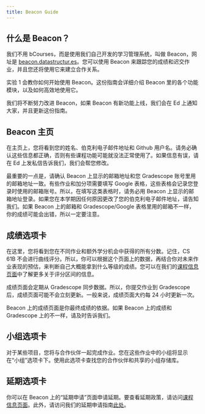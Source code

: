 ```yaml
---
title: Beacon Guide
---
```


## 什么是 Beacon？

我们不用 bCourses，而是使用我们自己开发的学习管理系统，叫做 Beacon，网址是
[beacon.datastructur.es](https://sp24.beacon.datastructur.es/)。您可以使用 Beacon
来跟踪您的成绩和迟交作业，并且您还将使用它来建立合作关系。

实验 1 会教你如何开始使用 Beacon。这份指南会详细介绍 Beacon 里的各个功能模块，以及如何高效地使用它。

我们将不断努力改进 Beacon，如果 Beacon 有新功能上线，我们会在 Ed 上通知大家，并且更新这份指南。

## Beacon 主页

在主页上，您将看到您的姓名、伯克利电子邮件地址和 Github 用户名。请务必确认这些信息都正确，否则有些课程功能可能就没法正常使用了。如果信息有误，请在 Ed 上发私信告诉我们，我们会帮您修改。

最重要的一点是，请确认 Beacon 上显示的邮箱地址和您 Gradescope 账号里用的邮箱地址一致。有些作业和加分项需要填写 Google 表格，这些表格会记录您登录时使用的邮箱账号。所以，在填写这类表格时，请务必用 Beacon 上显示的邮箱地址登录。如果您在本学期因任何原因更改了您的伯克利电子邮件地址，请告知我们。如果 Beacon 上的邮箱和 Gradescope/Google 表格里用的邮箱不一样，你的成绩可能会出错，所以一定要注意。

<!-- 您还可以在此页面上找到您应该用来登录我们的 Discord 服务器以参加实验课和答疑时间的 Discord 用户名。有关更多信息，请参阅我们的[Discord 指南](discord-guide)。请注意，在开课的最初几周内，这些 Discord 用户名将不会强制执行。 -->

## 成绩选项卡

在这里，您将看到您在不同作业和额外学分机会中获得的所有分数。记住，CS 61B 不会进行曲线评分。所以，你可以根据这个页面上的数据，再结合你对未来作业表现的预估，来判断自己大概能拿到什么等级的成绩。您可以在我们的[课程信息页面](../../../policies/index.md)中了解更多关于评分区间的信息。

成绩页面会定期从 Gradescope 同步数据。所以，你提交作业到 Gradescope 后，成绩页面可能不会立刻更新。一般来说，成绩页面大约每 24 小时更新一次。

Beacon 上的成绩页面是你最终成绩的依据。如果 Beacon 上的成绩和 Gradescope 上的不一样，请及时告诉我们。

<!-- ## 合作关系选项卡

在此选项卡中，您将看到有关您已建立的所有合作关系的信息。在 2021 年春季，学生可以选择与合作伙伴一起完成实验作业，并且必须与合作伙伴一起完成项目 3。您可以在[合作关系指南](partnerships)中了解更多关于合作关系选项卡和合作关系的信息。 -->

## 小组选项卡

对于某些项目，您将与合作伙伴一起完成作业。您在这些作业中的小组将显示在“小组”选项卡下。使用此选项卡查找您的合作伙伴和共享的小组存储库。

## 延期选项卡

你可以在 Beacon 上的“延期申请”页面申请延期。要查看延期政策，请访问[课程信息页面](../../../policies/index.md#lateness)。此外，请访问我们的延期申请指南[此处](../../../policies/extensions/index.md)。

